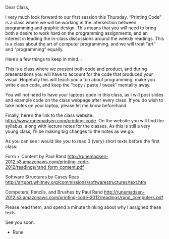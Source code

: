 Dear Class,

I very much look forward to our first session this Thursday. “Printing Code” is a class where we will be working in the intersection between programming and graphic design. This means that you will need to bring both a desire to work hard on the programming assignments, and an interest in leading the in-class discussions around the weekly readings. This is a class about the art of computer programming, and we will treat “art” and “programming” equally.

Here’s a few things to keep in mind...

This is a class where we present both code and product, and during presentations you will have to account for the code that produced your visual. Hopefully this will teach you a ton about programming, make you write clean code, and keep the “copy / paste / tweak” mentality away.

You will not need to have your laptops open in this class, as I will post slides and example code on the class webpage after every class. If you do wish to take notes on your laptop, please let me know beforehand.

Finally, here’s the link to the class website: http://www.runemadsen.com/printing-code. On the website you will find the syllabus, along with lecture notes for the classes. As this is still a very young class, I'll be making big changes to the notes as we go.

As you can see I would like you to read 3 (very) short texts before the first class:

Form + Content by Paul Rand
http://runemadsen-2012.s3.amazonaws.com/printing-code-2012/readings/rand_form_content.pdf

Software Structures by Casey Reas
http://artport.whitney.org/commissions/softwarestructures/text.htm
 
Computers, Pencils, and Brushes by Paul Rand
http://runemadsen-2012.s3.amazonaws.com/printing-code-2012/readings/rand_computers.pdf

Please read them, and spend a minute thinking about why I assigned these texts.

See you soon.

- Rune